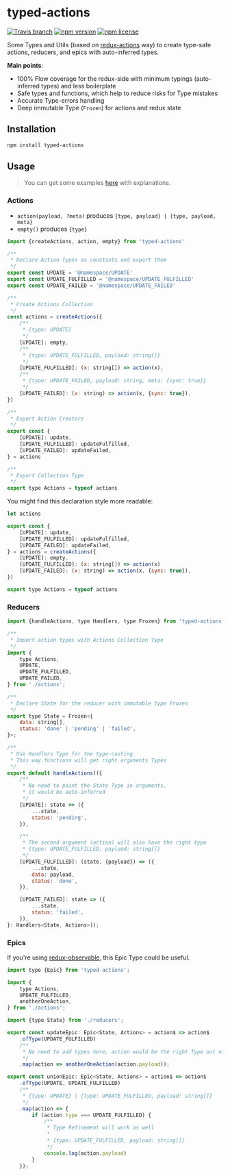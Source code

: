 # typed-actions

[![Travis branch](https://img.shields.io/travis/lttb/typed-actions/master.svg?style=flat)](https://travis-ci.org/lttb/typed-actions)
[![npm version](https://img.shields.io/npm/v/typed-actions.svg?style=flat)](https://www.npmjs.com/package/typed-actions)
[![npm license](https://img.shields.io/npm/l/typed-actions.svg?style=flat)](https://www.npmjs.com/package/typed-actions)


Some Types and Utils (based on [redux-actions](https://github.com/reduxactions/redux-actions) way) to create type-safe actions, reducers, and epics with auto-inferred types.

**Main points**:
- 100% Flow coverage for the redux-side with minimum typings (auto-inferred types) and less boilerplate
- Safe types and functions, which help to reduce risks for Type mistakes
- Accurate Type-errors handling
- Deep immutable Type (`Frozen`) for actions and redux state

## Installation

```sh
npm install typed-actions
```

## Usage

> You can get some examples [here](https://github.com/lttb/typed-actions/tree/master/src/tests) with explanations.

### Actions

- `action(payload, ?meta)` produces `{type, payload} | {type, payload, meta}`
- `empty()` produces `{type}`

```js
import {createActions, action, empty} from 'typed-actions'

/**
 * Declare Action Types as constants and export them
 */
export const UPDATE = '@namespace/UPDATE'
export const UPDATE_FULFILLED = '@namespace/UPDATE_FULFILLED'
export const UPDATE_FAILED = '@namespace/UPDATE_FAILED'

/**
 * Create Actions Collection
 */
const actions = createActions({
    /**
     * {type: UPDATE}
     */
    [UPDATE]: empty,
    /**
     * {type: UPDATE_FULFILLED, payload: string[]}
     */
    [UPDATE_FULFILLED]: (x: string[]) => action(x),
    /**
     * {type: UPDATE_FAILED, payload: string, meta: {sync: true}}
     */
    [UPDATE_FAILED]: (x: string) => action(x, {sync: true}),
})

/**
 * Export Action Creators
 */
export const {
    [UPDATE]: update,
    [UPDATE_FULFILLED]: updateFulfilled,
    [UPDATE_FAILED]: updateFailed,
} = actions

/**
 * Export Collection Type
 */
export type Actions = typeof actions
```

You might find this declaration style more readable:

```js
let actions

export const {
    [UPDATE]: update,
    [UPDATE_FULFILLED]: updateFulfilled,
    [UPDATE_FAILED]: updateFailed,
} = actions = createActions({
    [UPDATE]: empty,
    [UPDATE_FULFILLED]: (x: string[]) => action(x)
    [UPDATE_FAILED]: (x: string) => action(x, {sync: true}),
})

export type Actions = typeof actions
```

### Reducers

```js
import {handleActions, type Handlers, type Frozen} from 'typed-actions';

/**
 * Import action types with Actions Collection Type
 */
import {
    type Actions,
    UPDATE,
    UPDATE_FULFILLED,
    UPDATE_FAILED,
} from './actions';

/**
 * Declare State for the reducer with immutable type Frozen
 */
export type State = Frozen<{
    data: string[],
    status: 'done' | 'pending' | 'failed',
}>;

/**
 * Use Handlers Type for the type-casting.
 * This way functions will get right arguments Types
 */
export default handleActions(({
    /**
     * No need to point the State Type in arguments,
     * it would be auto-inferred
     */
    [UPDATE]: state => ({
        ...state,
        status: 'pending',
    }),

    /**
     * The second argument (action) will also have the right type
     * {type: UPDATE_FULFILLED, payload: string[]}
     */
    [UPDATE_FULFILLED]: (state, {payload}) => ({
        ...state,
        data: payload,
        status: 'done',
    }),

    [UPDATE_FAILED]: state => ({
        ...state,
        status: 'failed',
    }),
}: Handlers<State, Actions>));
```

### Epics

If you're using [redux-observable](https://github.com/redux-observable/redux-observable), this Epic Type could be useful.

```js
import type {Epic} from 'typed-actions';

import {
    type Actions,
    UPDATE_FULFILLED,
    anotherOneAction,
} from './actions';

import {type State} from './reducers';

export const updateEpic: Epic<State, Actions> = action$ => action$
    .ofType(UPDATE_FULFILLED)
    /**
     * No need to add types here, action would be the right Type out of the box
     */
    .map(action => anotherOneAction(action.payload));

export const unionEpic: Epic<State, Actions> = action$ => action$
    .ofType(UPDATE, UPDATE_FULFILLED)
    /**
     * {type: UPDATE} | {type: UPDATE_FULFILLED, payload: string[]}
     */
    .map(action => {
        if (action.type === UPDATE_FULFILLED) {
            /**
             * Type Refinement will work as well
             *
             * {type: UPDATE_FULFILLED, payload: string[]}
             */
            console.log(action.payload)
        }
    });
```
